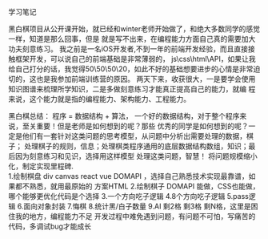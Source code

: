 学习笔记

黑白棋项目从公开课开始，就已经和winter老师开始做了，和绝大多数同学的感觉一样，知道是那么回事，但是
就是写不出来，在编程能力方面自己真的需要加大功夫刻意练习。
我之前是一名iOS开发者,不到一年的前端开发经验，而且直接接触框架开发，可以说自己的前端基础是非常薄弱的，
js\css\html\API，如果让我给自己打分的话，我觉得50\50\50\20，如此不好的基础想要进步的心情是非常迫
切的，这也是我参加前端训练营的原因。
两天下来，收获很大，一是要学会使用知识图谱来梳理所学知识，二是多做刻意练习才能真正提高自己的能力，就编
程来说，这个能力就是指的编程能力、架构能力、工程能力。

黑白棋总结：
程序 = 数据结构 + 算法， 一个好的数据结构，对于整个程序来说，至关重要！但是老师是如何想到的呢？那些
优秀的同学是如何想到的呢？一定是他们有一套针对这类问题的思考模型，从问题中分析出需要处理的数据，棋子；
处理棋子的规则，信息；处理棋类程序通用的底层数据结构数组，知识；最后因为刻意练习和见识，选择用这样模型
处理这类问题，智慧！
将问题规模缩小化，制定实现里程碑.  
1.绘制棋盘 div canvas react vue DOMAPI ，选择自己熟悉技术实现最靠谱，如果都不熟悉，就用最原始的
方案HTML
2.绘制棋子 DOMAPI 能做，CSS也能做，哪个能够更优化代码是个选择
3.一个方向吃子逻辑
4.8个方向吃子逻辑
5.pass逻辑
6.面向对象封装
7.悔棋
8.统计黑/白子数量
9.AI 剩2格 剩3格 剩N格，这里是困住我的地方，编程能力不足
开发过程中难免遇到问题，有问题不可怕，写痛苦的代码，多调试bug才能成长